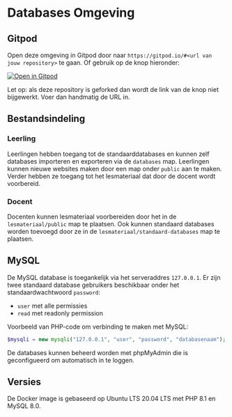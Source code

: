 # Databases Omgeving

## Gitpod

Open deze omgeving in Gitpod door naar `https://gitpod.io/#<url van jouw repository>` te gaan. Of gebruik op de knop hieronder:

[![Open in Gitpod](https://gitpod.io/button/open-in-gitpod.svg)](https://gitpod.io/#https://github.com/rijkvp/databases-omgeving)

Let op: als deze repository is geforked dan wordt de link van de knop niet bijgewerkt. Voer dan handmatig de URL in.


## Bestandsindeling

### Leerling

Leerlingen hebben toegang tot de standaarddatabases en kunnen zelf databases importeren en exporteren via de `databases` map.
Leerlingen kunnen nieuwe websites maken door een map onder `public` aan te maken.
Verder hebben ze toegang tot het lesmateriaal dat door de docent wordt voorbereid.

### Docent

Docenten kunnen lesmateriaal voorbereiden door het in de `lesmateriaal/public` map te plaatsen. Ook kunnen standaard databases worden toevoegd door ze in de `lesmateriaal/standaard-databases` map te plaatsen.

## MySQL

De MySQL database is toegankelijk via het serveraddres `127.0.0.1`.
Er zijn twee standaard database gebruikers beschikbaar onder het standaardwachtwoord `password`:
- `user` met alle permissies
- `read` met readonly permission

Voorbeeld van PHP-code om verbinding te maken met MySQL:
```php
$mysqli = new mysqli("127.0.0.1", "user", "password", "databasenaam");
```

De databases kunnen beheerd worden met phpMyAdmin die is geconfigueerd om automatisch in te loggen.

## Versies

De Docker image is gebaseerd op Ubuntu LTS 20.04 LTS met PHP 8.1 en MySQL 8.0.


